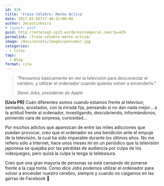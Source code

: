 ```yaml
---
id: 429
title: 'Frase Célebre: Mente Activa'
date: 2017-01-05T17:40:21+00:00
author: Jmcastinheira
# layout: post
guid: http://enteleq1-cp23.wordpresstemporal.com/?p=429
permalink: /frase-celebre-mente-activa/
image: /docs/assets/images/pensador.jpg
categories:
  - Citas
tags:
  - Blog
format: cita
---
```

> “Pensamos básicamente en ver la televisión para desconectar el cerebro, y utilizar el ordenador cuando quieres volver a encenderlo.”
> 
> _Steve Jobs, presidente de Apple_

**[Uxío PR]** Cuán diferentes somos cuando estamos frente al televisor, sentados, acostados, con la mirada fija, pensando si no dan nada mejor&#8230; a la actitud frente al ordenador, investigando, descubriendo, informándonos, poniendo cara de sorpresa, curiosidad&#8230;

Por muchos adictos que aparezcan de entre las miles adicciones que puedan provocar, creo que el ordenador es una bendición ante el empuje de la televisión, la cual ha sido imparable durante los últimos años. No me refiero sólo a Internet, hace unos meses leí en un periódico que la televisión japonesa se quejaba por las pérdidas de audiencia por culpa de los videojuegos, pero quizá la culpa la tenga la telebasura.

Creo que una gran mayoría de personas se está cansando de ponerse frente a la caja tonta. Como dice Jobs podemos utilizar el ordenador para volver a encender nuestro cerebro, siempre y cuando no caigamos en las garras de Facebook 🙂